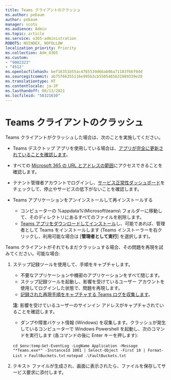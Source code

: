 ```yaml
---
title: Teams クライアントのクラッシュ
ms.author: pebaum
author: pebaum
manager: scotv
ms.audience: Admin
ms.topic: article
ms.service: o365-administration
ROBOTS: NOINDEX, NOFOLLOW
localization_priority: Priority
ms.collection: Adm_O365
ms.custom:
- "9002323"
- "4512"
ms.openlocfilehash: bef16351b55ac4765539d66ab86a71183f66f0dd
ms.sourcegitcommit: ab75f66355116e995b3cb5505465b31989339e28
ms.translationtype: HT
ms.contentlocale: ja-JP
ms.lasthandoff: 08/13/2021
ms.locfileid: "58321630"
---
```

# <a name="teams-client-crashing"></a>Teams クライアントのクラッシュ

Teams クライアントがクラッシュした場合は、次のことを実施してください。

- Teams デスクトップ アプリを使用している場合は、[アプリが完全に更新されていることを確認します](https://support.office.com/article/Update-Microsoft-Teams-535a8e4b-45f0-4f6c-8b3d-91bca7a51db1)。

- すべての [Microsoft 365 の URL とアドレスの範囲](https://docs.microsoft.com/microsoftteams/connectivity-issues)にアクセスできることを確認します。

- テナント管理者アカウントでログインし、[サービス正常性ダッシュボード](https://docs.microsoft.com/office365/enterprise/view-service-health)をチェックして、停止やサービスの低下がないことを確認します。

- Teams アプリケーションをアンインストールして再インストールする
    - コンピューターの %appdata%\Microsoft\teams\ フォルダーに移動して、そのディレクトリにあるすべてのファイルを削除します。
    - [Teams アプリをダウンロードしてインストール](https://www.microsoft.com/microsoft-teams/download-app)し、可能であれば、管理者として Teams をインストールします (Teams インストーラーを右クリックし、利用可能な場合は [**管理者として実行**] を選択します)。

Teams クライアントがそれでもまだクラッシュする場合、その問題を再現を試みてください。可能な場合:

1. ステップ記録ツールを使用して、手順をキャプチャします。
    - 不要なアプリケーションや機密のアプリケーションをすべて閉じます。
    - ステップ記録ツールを起動し、影響を受けているユーザー アカウントを使用してログインした状態で、問題を再現します。
    - [記録された再現手順をキャプチャする Teams ログを収集します](https://docs.microsoft.com/microsoftteams/log-files)。 
    
    **注**: 影響を受けているユーザーのサインイン アドレスがキャプチャされていることを確認します。
    - ダンプや障害バケット情報 (Windows) を収集します。クラッシュが発生しているコンピューターで Windows Powershell を起動し、次のコマンドを実行します (各コマンドの後に Enter キーを押します):

    `cd $env:temp` `Get-EventLog -LogName Application -Message "*Teams.exe*" -InstanceId 1001 | Select-Object -First 10 | Format-List > FaultBuckets.txt` `notepad .\FaultBuckets.txt`
    
2. テキスト ファイルが生成され、画面に表示されたら、ファイルを保存してサービス要求に添付します。 
